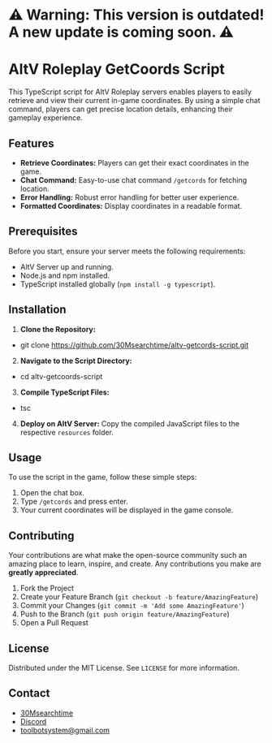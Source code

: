 # ⚠️ Warning: This version is outdated! A new update is coming soon. ⚠️

# AltV Roleplay GetCoords Script

This TypeScript script for AltV Roleplay servers enables players to easily retrieve and view their current in-game coordinates. By using a simple chat command, players can get precise location details, enhancing their gameplay experience.

## Features

- **Retrieve Coordinates:** Players can get their exact coordinates in the game.
- **Chat Command:** Easy-to-use chat command `/getcords` for fetching location.
- **Error Handling:** Robust error handling for better user experience.
- **Formatted Coordinates:** Display coordinates in a readable format.

## Prerequisites

Before you start, ensure your server meets the following requirements:

- AltV Server up and running.
- Node.js and npm installed.
- TypeScript installed globally (`npm install -g typescript`).

## Installation

1. **Clone the Repository:**

- git clone https://github.com/30Msearchtime/altv-getcords-script.git

2. **Navigate to the Script Directory:**

- cd altv-getcoords-script

3. **Compile TypeScript Files:**

- tsc

4. **Deploy on AltV Server:**
Copy the compiled JavaScript files to the respective `resources` folder.

## Usage

To use the script in the game, follow these simple steps:

1. Open the chat box.
2. Type `/getcords` and press enter.
3. Your current coordinates will be displayed in the game console.

## Contributing

Your contributions are what make the open-source community such an amazing place to learn, inspire, and create. Any contributions you make are **greatly appreciated**.

1. Fork the Project
2. Create your Feature Branch (`git checkout -b feature/AmazingFeature`)
3. Commit your Changes (`git commit -m 'Add some AmazingFeature'`)
4. Push to the Branch (`git push origin feature/AmazingFeature`)
5. Open a Pull Request

## License

Distributed under the MIT License. See `LICENSE` for more information.

## Contact

- [30Msearchtime](https://github.com/30Msearchtime)
- [Discord](https://discord.com/users/426081591832346624)
- toolbotsystem@gmail.com
